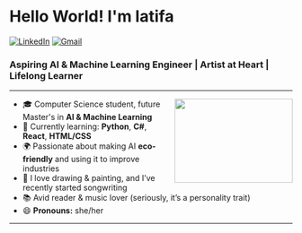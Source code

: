 
<h1 align="left"> Hello World! I'm latifa </h1>

<p align="left">
   <a href="https://www.linkedin.com/in/latifa-el-zeny-8bb321301"><img alt="LinkedIn" src="https://img.shields.io/badge/-latifa el zeny-black?style=flat-square&logo=Linkedin&logoColor=white&link=https://www.linkedin.com/in/latifa-el-zeny-8bb321301/"></a>
   <a href="mailto:latifaalzaini0n@gmail.com"><img alt="Gmail" src="https://img.shields.io/badge/-latifaalzaini0@gmail.com-black?style=flat-square&logo=Gmail&logoColor=white&link=mailto:latifaalzaini0@gmail.com"></a>
</p>

<h3 align="left">  Aspiring AI & Machine Learning Engineer | Artist at Heart | Lifelong Learner </h3>

---

<!-- credits for gif https://gph.is/g/ZWg5jr7 -->
<img align="right" height="150" width="210" src="https://miro.medium.com/v2/resize:fit:640/format:webp/1*ii-gY4avnTCGLL5-BNcGhQ.gif">

- 🎓 Computer Science student, future Master's in **AI & Machine Learning**  
- 🌱 Currently learning: **Python**, **C#**, **React**, **HTML/CSS**  
- 🌍 Passionate about making AI **eco-friendly** and using it to improve industries  
- 🎨 I love drawing & painting, and I’ve recently started songwriting  
- 📚 Avid reader & music lover (seriously, it’s a personality trait)
- 😄 **Pronouns:** she/her

---
